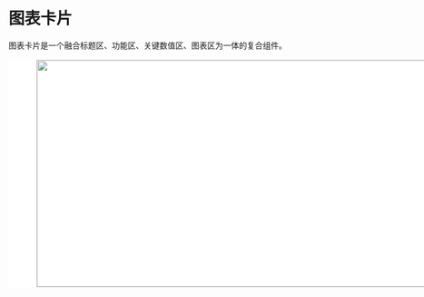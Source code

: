 # 图表卡片

图表卡片是一个融合标题区、功能区、关键数值区、图表区为一体的复合组件。

<div class="img-warpper">
    <div class="img-container">
        <img src="{{VITE_BASEROUTER}}./image/md/chartCard.png"/>
    </div>
</div>

<style>
    .img-warpper{
        width: 1200px;
        margin: auto;
        display: flex;
        margin-top: 16px;
        margin-bottom: 16px;
        align-items: center;
        flex-direction: row;
        background-color:#ffffff;
        justify-content: space-between;
    }
    .img-container{
        width: 1100px;  
        height: 400px; 
        border: 1px solid #ccc;
        position: relative;
        margin: 0 auto;
        display: inline-flex;
        justify-content: center;
        align-items: center;
        flex-direction: column;
    }
    .img-container img{
        width: 100%;
        height: 100%;
    }
    .img-container-dark{
        background-color:#191919;
    }
</style>